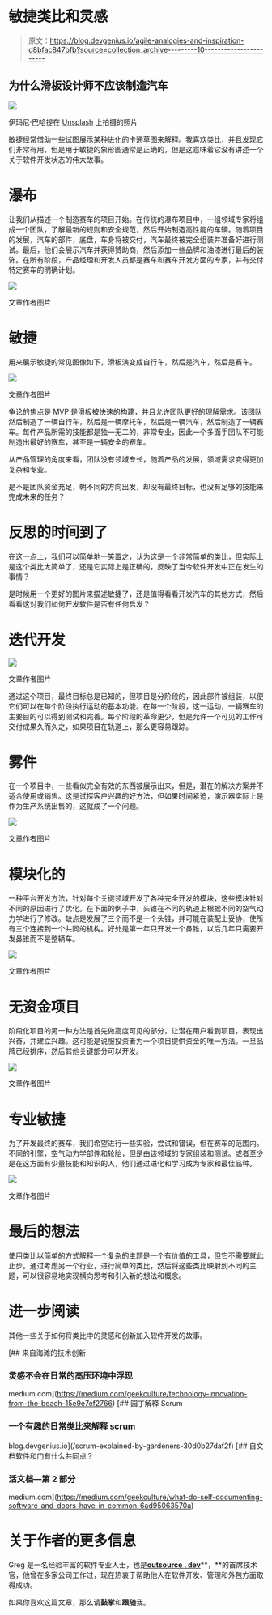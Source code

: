 # 敏捷类比和灵感

> 原文：<https://blog.devgenius.io/agile-analogies-and-inspiration-d8bfac847bfb?source=collection_archive---------10----------------------->

## 为什么滑板设计师不应该制造汽车

![](img/f170ec80c676951ad1eb53f7dc525d48.png)

伊玛尼·巴哈提在 [Unsplash](https://unsplash.com?utm_source=medium&utm_medium=referral) 上拍摄的照片

敏捷经常借助一些试图展示某种进化的卡通草图来解释。我喜欢类比，并且发现它们非常有用，但是用于敏捷的象形图通常是正确的，但是这意味着它没有讲述一个关于软件开发状态的伟大故事。

# 瀑布

让我们从描述一个制造赛车的项目开始。在传统的瀑布项目中，一组领域专家将组成一个团队，了解最新的规则和安全规范，然后开始制造高性能的车辆。随着项目的发展，汽车的部件，底盘，车身将被交付，汽车最终被完全组装并准备好进行测试。最后，他们会展示汽车并获得赞助商，然后添加一些品牌和油漆进行最后的装饰。在所有阶段，产品经理和开发人员都是赛车和赛车开发方面的专家，并有交付特定赛车的明确计划。

![](img/e752ebaf284c1ae7df9e9ff6e0f70855.png)

文章作者图片

# 敏捷

用来展示敏捷的常见图像如下，滑板演变成自行车，然后是汽车，然后是赛车。

![](img/6832bc30ad170b7b5eaf16c44eb1db8f.png)

文章作者图片

争论的焦点是 MVP 是滑板被快速的构建，并且允许团队更好的理解需求。该团队然后制造了一辆自行车，然后是一辆摩托车，然后是一辆汽车，然后制造了一辆赛车。每件产品所需的技能都是独一无二的，非常专业，因此一个多面手团队不可能制造出最好的赛车，甚至是一辆安全的赛车。

从产品管理的角度来看，团队没有领域专长，随着产品的发展，领域需求变得更加复杂和专业。

是不是团队资金充足，朝不同的方向出发，却没有最终目标，也没有足够的技能来完成未来的任务？

# 反思的时间到了

在这一点上，我们可以简单地一笑置之，认为这是一个非常简单的类比，但实际上是这个类比太简单了，还是它实际上是正确的，反映了当今软件开发中正在发生的事情？

是时候用一个更好的图片来描述敏捷了，还是值得看看开发汽车的其他方式，然后看看这对我们如何开发软件是否有任何启发？

# 迭代开发

![](img/bac5c118c3de0555d62b80ca98f5db77.png)

文章作者图片

通过这个项目，最终目标总是已知的，但项目是分阶段的，因此部件被组装，以便它们可以在每个阶段执行运动的基本功能。在每一个阶段，这一运动，一辆赛车的主要目的可以得到测试和完善。每个阶段的革命更少，但是允许一个可见的工作可交付成果久而久之，如果项目在轨道上，那么更容易跟踪。

# 雾件

在一个项目中，一些看似完全有效的东西被展示出来，但是，潜在的解决方案并不适合使用或销售。这是试探客户兴趣的好方法，但如果时间紧迫，演示器实际上是作为生产系统出售的，这就成了一个问题。

![](img/a3da1b47ec5d7b0cbbb0042e3d17de10.png)

文章作者图片

# 模块化的

一种平台开发方法，针对每个关键领域开发了各种完全开发的模块，这些模块针对不同的原因进行了优化。在下面的例子中，头锥在不同的轨道上根据不同的空气动力学进行了修改。缺点是发展了三个而不是一个头锥，并可能在装配上妥协，使所有三个连接到一个共同的机构。好处是第一年只开发一个鼻锥，以后几年只需要开发鼻锥而不是整辆车。

![](img/fd928d98d81700465dc452b6f33ec6f4.png)

文章作者图片

# 无资金项目

阶段化项目的另一种方法是首先做高度可见的部分，让潜在用户看到项目，表现出兴奋，并建立兴趣。这可能是说服投资者为一个项目提供资金的唯一方法。一旦品牌已经排序，然后其他关键部分可以开发。

![](img/7d04d5dc6fd311d46e08f32980b44791.png)

文章作者图片

# 专业敏捷

为了开发最终的赛车，我们希望进行一些实验，尝试和错误，但在赛车的范围内。不同的引擎，空气动力学部件和轮胎，但是由该领域的专家组装和测试。或者至少是在这方面有少量技能和知识的人，他们通过进化和学习成为专家和最佳品种。

![](img/4738aa7095999bb3007e2eb2e8aaae3b.png)

文章作者图片

# 最后的想法

使用类比以简单的方式解释一个复杂的主题是一个有价值的工具，但它不需要就此止步。通过考虑另一个行业，进行简单的类比，然后将这些类比映射到不同的主题，可以很容易地实现横向思考和引入新的想法和概念。

# 进一步阅读

其他一些关于如何将类比中的灵感和创新加入软件开发的故事。

[](https://medium.com/geekculture/technology-innovation-from-the-beach-15e9e7ef2766) [## 来自海滩的技术创新

### 灵感不会在日常的高压环境中浮现

medium.com](https://medium.com/geekculture/technology-innovation-from-the-beach-15e9e7ef2766) [](/scrum-explained-by-gardeners-30d0b27daf2f) [## 园丁解释 Scrum

### 一个有趣的日常类比来解释 scrum

blog.devgenius.io](/scrum-explained-by-gardeners-30d0b27daf2f) [](https://medium.com/geekculture/what-do-self-documenting-software-and-doors-have-in-common-6ad95063570a) [## 自文档软件和门有什么共同点？

### 活文档—第 2 部分

medium.com](https://medium.com/geekculture/what-do-self-documenting-software-and-doors-have-in-common-6ad95063570a) 

# 关于作者的更多信息

Greg 是一名经验丰富的软件专业人士，也是[**outsource . dev**](https://outsource.dev/)**，**的首席技术官，他曾在多家公司工作过，现在热衷于帮助他人在软件开发、管理和外包方面取得成功。

如果你喜欢这篇文章，那么请**鼓掌**和**跟随**我。